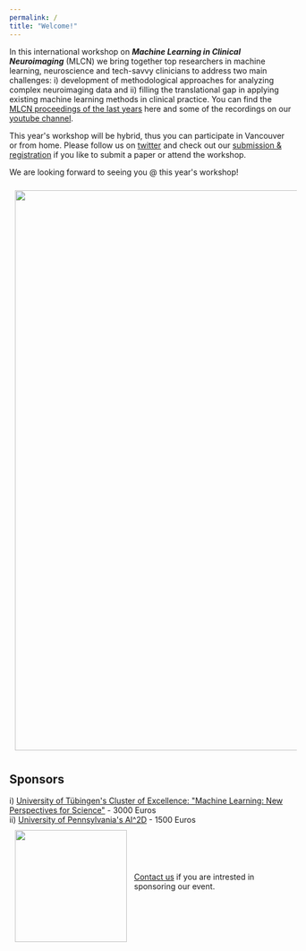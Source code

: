 ```yaml
---
permalink: /
title: "Welcome!"
---
```


In this international workshop on ***Machine Learning in Clinical Neuroimaging*** (MLCN) we bring together top researchers in machine learning, neuroscience and tech-savvy clinicians to address two main challenges: i) development of methodological approaches for analyzing complex neuroimaging data and ii) filling the translational gap in applying existing machine learning methods in clinical practice. You can find the [MLCN proceedings of the last years](https://link.springer.com/conference/mlcn) here and some of the recordings on our [youtube channel](https://www.youtube.com/channel/UC7RKhS5bHKiuYXdaBolX6Og).

This year's workshop will be hybrid, thus you can participate in Vancouver or from home. Please follow us on [twitter](https://twitter.com/MLCNworkshop) and check out our [submission & registration](https://mlcnworkshop.github.io/submissions/) if you like to submit a paper or attend the workshop.

We are looking forward to seeing you @ this year's workshop!

<img align="center" src="https://mlcnworkshop.github.io/images/vancouver_intro.png" width="1000 px" style="padding: 10px">

## Sponsors

i) [University of Tübingen's Cluster of Excellence: "Machine Learning: New Perspectives for Science"](http://www.ml-in-science.uni-tuebingen.de) - 3000 Euros
<br>
ii) [University of Pennsylvania's AI^2D](https://ai2d.med.upenn.edu) - 1500 Euros
<br>
<img align="left" src="https://mlcnworkshop.github.io/images/ml_logo.png" width="200 px" style="padding: 10px">
<br>
<br>
<br>
<br>
<br>
[Contact us](mailto:dr.thomas.wolfers@gmail.com) if you are intrested in sponsoring our event.
<br>
